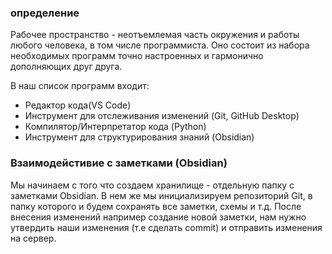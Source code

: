 ### определение

Рабочее пространство - неотъемлемая часть окружения и работы любого человека, в том числе программиста. Оно состоит из набора необходимых программ точно настроенных и гармонично дополняющих друг друга.

В наш список программ входит:

- Редактор кода(VS Code)
- Инструмент для отслеживания изменений (Git, GitHub Desktop)
- Компилятор/Интерпретатор кода (Python)
- Инструмент для структурирования знаний (Obsidian)

### Взаимодейстивие с заметками (Obsidian)

Мы начинаем с того что создаем хранилище - отдельную папку с заметками Obsidian. В нем же мы инициализируем репозиторий Git, в папку которого и будем сохранять все заметки, схемы и т.д. После внесения изменений например создание новой заметки, нам нужно утвердить наши изменения (т.е сделать commit) и отправить изменения на сервер.

